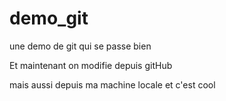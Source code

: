 # demo_git

une demo de git qui se passe bien


Et maintenant on modifie depuis gitHub

mais aussi depuis ma machine locale et c'est cool
